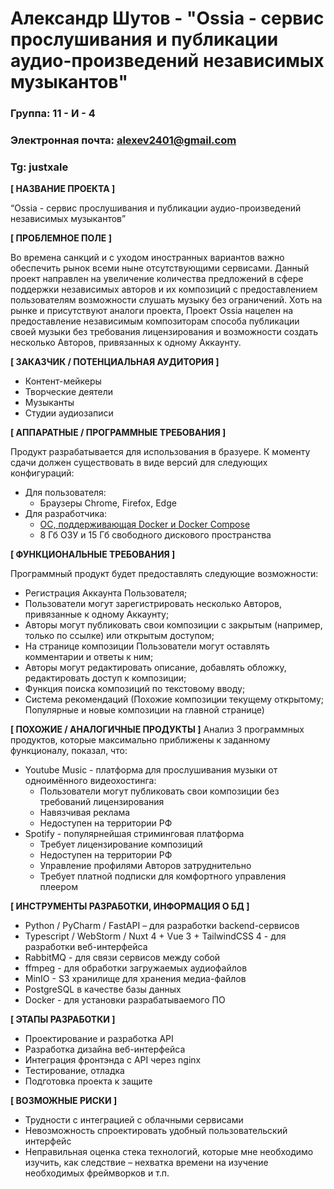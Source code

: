 # Александр Шутов - "Ossia - сервис прослушивания и публикации аудио-произведений независимых музыкантов"

### Группа: 11 - И - 4
### Электронная почта: alexev2401@gmail.com
### Tg: justxale


**[ НАЗВАНИЕ ПРОЕКТА ]**

“Ossia - сервис прослушивания и публикации аудио-произведений независимых музыкантов”

**[ ПРОБЛЕМНОЕ ПОЛЕ ]**

Во времена санкций и с уходом иностранных вариантов важно обеспечить рынок всеми ныне отсутствующими сервисами.
Данный проект направлен на увеличение количества предложений в сфере поддержки независимых авторов и их композиций с предоставлением пользователям возможности слушать музыку без ограничений.
Хоть на рынке и присутствуют аналоги проекта, Проект Ossia нацелен на предоставление независимым композиторам способа публикации своей музыки
без требования лицензирования и возможности создать несколько Авторов, привязанных к одному Аккаунту.

**[ ЗАКАЗЧИК / ПОТЕНЦИАЛЬНАЯ АУДИТОРИЯ ]**

* Контент-мейкеры
* Творческие деятели
* Музыканты
* Студии аудиозаписи

**[ АППАРАТНЫЕ / ПРОГРАММНЫЕ ТРЕБОВАНИЯ ]**

Продукт разрабатывается для использования в бразуере. К моменту сдачи должен существовать в виде версий для следующих конфигураций:
- Для пользователя:
    - Браузеры Chrome, Firefox, Edge
- Для разработчика:
    - [ОС, поддерживающая Docker и Docker Compose](https://docs.docker.com/engine/install)
    - 8 Гб ОЗУ и 15 Гб свободного дискового пространства

**[ ФУНКЦИОНАЛЬНЫЕ ТРЕБОВАНИЯ ]**

Программный продукт будет предоставлять следующие возможности:
* Регистрация Аккаунта Пользователя;
* Пользователи могут зарегистрировать несколько Авторов, привязанные к одному Аккаунту;
* Авторы могут публиковать свои композиции с закрытым (например, только по ссылке) или открытым доступом;
* На странице композиции Пользователи могут оставлять комментарии и ответы к ним;
* Авторы могут редактировать описание, добавлять обложку, редактировать доступ к композиции;
* Функция поиска композиций по текстовому вводу;
* Система рекомендаций (Похожие композиции текущему открытому; Популярные и новые композиции на главной странице)

**[ ПОХОЖИЕ / АНАЛОГИЧНЫЕ ПРОДУКТЫ ]**
Анализ 3 программных продуктов, которые максимально приближены к заданному функционалу, показал, что:

* Youtube Music - платформа для прослушивания музыки от одноимённого видеохостинга:
  * Пользователи могут публиковать свои композиции без требований лицензирования
  * Навязчивая реклама
  * Недоступен на территории РФ
* Spotify - популярнейшая стриминговая платформа
  * Требует лицензирование композиций
  * Недоступен на территории РФ
  * Управление профилями Авторов затруднительно
  * Требует платной подписки для комфортного управления плеером

**[ ИНСТРУМЕНТЫ РАЗРАБОТКИ, ИНФОРМАЦИЯ О БД ]**

* Python / PyCharm / FastAPI – для разработки backend-сервисов
* Typescript / WebStorm / Nuxt 4 + Vue 3 + TailwindCSS 4 - для разработки веб-интерфейса
* RabbitMQ - для связи сервисов между собой
* ffmpeg - для обработки загружаемых аудиофайлов
* MinIO - S3 хранилище для хранения медиа-файлов 
* PostgreSQL в качестве базы данных
* Docker - для установки разрабатываемого ПО

**[ ЭТАПЫ РАЗРАБОТКИ ]**

* Проектирование и разработка API
* Разработка дизайна веб-интерфейса
* Интеграция фронтэнда с API через nginx
* Тестирование, отладка
* Подготовка проекта к защите

**[ ВОЗМОЖНЫЕ РИСКИ ]**

* Трудности с интеграцией с облачными сервисами
* Невозможность спроектировать удобный пользовательский интерфейс
* Неправильная оценка стека технологий, которые мне необходимо изучить, как следствие – нехватка времени на изучение 
необходимых фреймворков и т.п.

